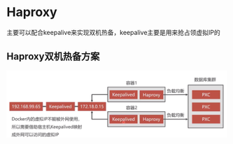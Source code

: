 # Haproxy

主要可以配合keepalive来实现双机热备，keepalive主要是用来抢占领虚拟IP的

## Haproxy双机热备方案
![](/assets/devops/haproxy/1.png)



